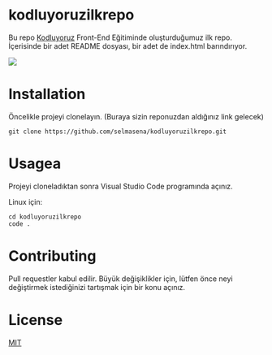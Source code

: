 # kodluyoruzilkrepo
Bu repo [Kodluyoruz](https://www.kodluyoruz.org/) Front-End Eğitiminde oluşturduğumuz ilk repo. İçerisinde bir adet README dosyası, bir adet de index.html barındırıyor.

![](https://camo.githubusercontent.com/23d4ada197527c0eb5e0a2bf6ff13f68ac587a32c044b86ff28c78cef55bb7d8/68747470733a2f2f696d6779756b6c652e636f6d2f662f323032322f30392f30372f6e6a667058592e706e67)

# Installation
Öncelikle projeyi clonelayın. (Buraya sizin reponuzdan aldığınız link gelecek)

``` 
git clone https://github.com/selmasena/kodluyoruzilkrepo.git
```

# Usagea
Projeyi cloneladıktan sonra Visual Studio Code programında açınız.

Linux için:
```
cd kodluyoruzilkrepo
code .
```

# Contributing
Pull requestler kabul edilir. Büyük değişiklikler için, lütfen önce neyi değiştirmek istediğinizi tartışmak için bir konu açınız.

# License
[MIT](https://choosealicense.com/licenses/mit/)
